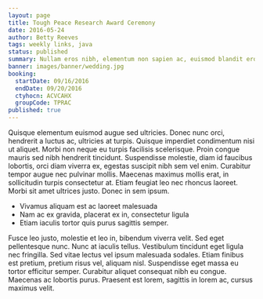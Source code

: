 ```yaml
---
layout: page
title: Tough Peace Research Award Ceremony
date: 2016-05-24
author: Betty Reeves
tags: weekly links, java
status: published
summary: Nullam eros nibh, elementum non sapien ac, euismod blandit eros.
banner: images/banner/wedding.jpg
booking:
  startDate: 09/16/2016
  endDate: 09/20/2016
  ctyhocn: ACVCAHX
  groupCode: TPRAC
published: true
---
```

Quisque elementum euismod augue sed ultricies. Donec nunc orci, hendrerit a luctus ac, ultricies at turpis. Quisque imperdiet condimentum nisi ut aliquet. Morbi non neque eu turpis facilisis scelerisque. Proin congue mauris sed nibh hendrerit tincidunt. Suspendisse molestie, diam id faucibus lobortis, orci diam viverra ex, egestas suscipit nibh sem vel enim. Curabitur tempor augue nec pulvinar mollis. Maecenas maximus mollis erat, in sollicitudin turpis consectetur at. Etiam feugiat leo nec rhoncus laoreet. Morbi sit amet ultrices justo. Donec in sem ipsum.

* Vivamus aliquam est ac laoreet malesuada
* Nam ac ex gravida, placerat ex in, consectetur ligula
* Etiam iaculis tortor quis purus sagittis semper.

Fusce leo justo, molestie et leo in, bibendum viverra velit. Sed eget pellentesque nunc. Nunc at iaculis tellus. Vestibulum tincidunt eget ligula nec fringilla. Sed vitae lectus vel ipsum malesuada sodales. Etiam finibus est pretium, pretium risus vel, aliquam nisl. Suspendisse eget massa eu tortor efficitur semper. Curabitur aliquet consequat nibh eu congue. Maecenas ac lobortis purus. Praesent est lorem, sagittis in lorem ac, cursus maximus velit.
